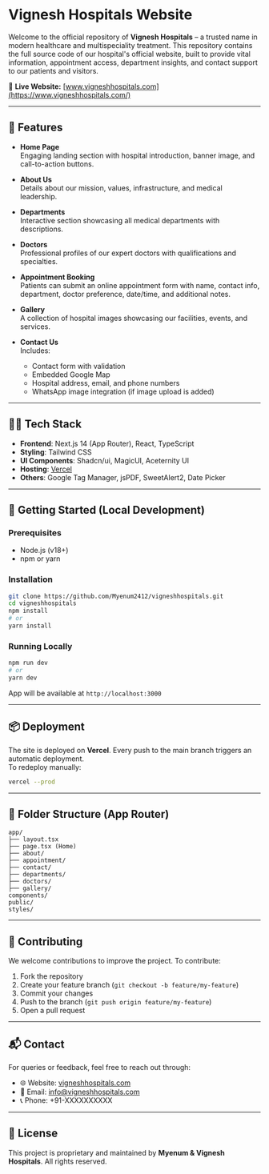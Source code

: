 # Vignesh Hospitals Website

Welcome to the official repository of **Vignesh Hospitals** – a trusted name in modern healthcare and multispeciality treatment. This repository contains the full source code of our hospital's official website, built to provide vital information, appointment access, department insights, and contact support to our patients and visitors.

🔗 **Live Website:** [www.vigneshhospitals.com](https://www.vigneshhospitals.com/)

---

## 📌 Features

- **Home Page**  
  Engaging landing section with hospital introduction, banner image, and call-to-action buttons.

- **About Us**  
  Details about our mission, values, infrastructure, and medical leadership.

- **Departments**  
  Interactive section showcasing all medical departments with descriptions.

- **Doctors**  
  Professional profiles of our expert doctors with qualifications and specialties.

- **Appointment Booking**  
  Patients can submit an online appointment form with name, contact info, department, doctor preference, date/time, and additional notes.

- **Gallery**  
  A collection of hospital images showcasing our facilities, events, and services.

- **Contact Us**  
  Includes:
  - Contact form with validation
  - Embedded Google Map
  - Hospital address, email, and phone numbers
  - WhatsApp image integration (if image upload is added)

---

## 🧑‍💻 Tech Stack

- **Frontend**: Next.js 14 (App Router), React, TypeScript  
- **Styling**: Tailwind CSS  
- **UI Components**: Shadcn/ui, MagicUI, Aceternity UI  
- **Hosting**: [Vercel](https://vercel.com/)  
- **Others**: Google Tag Manager, jsPDF, SweetAlert2, Date Picker

---

## 🚀 Getting Started (Local Development)

### Prerequisites
- Node.js (v18+)
- npm or yarn

### Installation

```bash
git clone https://github.com/Myenum2412/vigneshhospitals.git
cd vigneshhospitals
npm install
# or
yarn install
```

### Running Locally

```bash
npm run dev
# or
yarn dev
```

App will be available at `http://localhost:3000`

---

## 📦 Deployment

The site is deployed on **Vercel**. Every push to the main branch triggers an automatic deployment.  
To redeploy manually:

```bash
vercel --prod
```

---

## 📁 Folder Structure (App Router)

```
app/
├── layout.tsx
├── page.tsx (Home)
├── about/
├── appointment/
├── contact/
├── departments/
├── doctors/
├── gallery/
components/
public/
styles/
```

---

## 🤝 Contributing

We welcome contributions to improve the project. To contribute:

1. Fork the repository
2. Create your feature branch (`git checkout -b feature/my-feature`)
3. Commit your changes
4. Push to the branch (`git push origin feature/my-feature`)
5. Open a pull request

---

## 📬 Contact

For queries or feedback, feel free to reach out through:

- 🌐 Website: [vigneshhospitals.com](https://www.vigneshhospitals.com/)
- 📧 Email: info@vigneshhospitals.com
- 📞 Phone: +91-XXXXXXXXXX

---

## 📝 License

This project is proprietary and maintained by **Myenum & Vignesh Hospitals**. All rights reserved.

